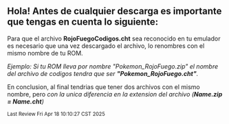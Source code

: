 ## Hola! Antes de cualquier descarga es importante que tengas en cuenta lo siguiente:
Para que el archivo **RojoFuegoCodigos.cht** sea reconocido en tu emulador es necesario que una vez descargado el archivo, lo renombres con el mismo nombre de tu ROM.

*Ejemplo: Si tu ROM lleva por nombre "Pokemon_RojoFuego.zip" el nombre del archivo de codigos tendra que ser **"Pokemon_RojoFuego.cht"**.*

En conclusion, al final tendrias que tener dos archivos con el mismo nombre, pero *con la unica diferencia en la extension del archivo (**Name.zip = Name.cht**)*

<sub>Last Review Fri Apr 18 10:10:27 CST 2025</sub>
